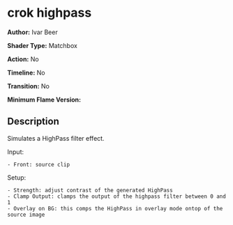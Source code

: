 # crok highpass

**Author:** Ivar Beer

**Shader Type:** Matchbox

**Action:** No

**Timeline:** No

**Transition:** No

**Minimum Flame Version:** 


## Description
Simulates a HighPass filter effect.

Input:

    - Front: source clip

Setup:

    - Strength: adjust contrast of the generated HighPass
    - Clamp Output: clamps the output of the highpass filter between 0 and 1
    - Overlay on BG: this comps the HighPass in overlay mode ontop of the source image
